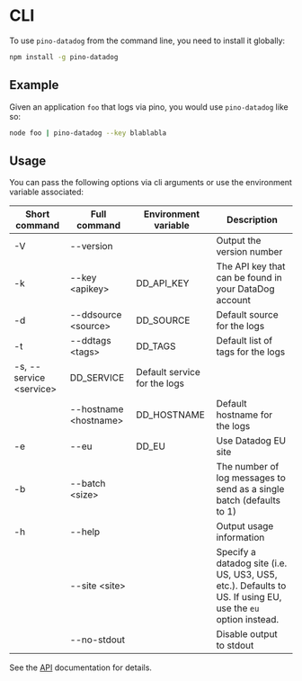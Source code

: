 # CLI

To use `pino-datadog` from the command line, you need to install it globally:

```bash
npm install -g pino-datadog
```

## Example

Given an application `foo` that logs via pino, you would use `pino-datadog` like so:

```bash
node foo | pino-datadog --key blablabla
```

## Usage

You can pass the following options via cli arguments or use the environment variable associated:

| Short command | Full command | Environment variable | Description |
| --- | --- | --- | --- |
| -V | --version | | Output the version number |
| -k | --key &lt;apikey&gt; | DD_API_KEY | The API key that can be found in your DataDog account |
| -d | --ddsource &lt;source&gt; | DD_SOURCE | Default source for the logs |
| -t | --ddtags &lt;tags&gt; | DD_TAGS | Default list of tags for the logs |
| -s, --service &lt;service&gt; | DD_SERVICE | Default service for the logs |
| | --hostname &lt;hostname&gt; | DD_HOSTNAME | Default hostname for the logs |
| -e | --eu | DD_EU | Use Datadog EU site |
| -b | --batch &lt;size&gt; | | The number of log messages to send as a single batch (defaults to 1) |
| -h | --help | | Output usage information |
| | --site &lt;site&gt; | | Specify a datadog site (i.e. US, US3, US5, etc.). Defaults to US. If using EU, use the `eu` option instead.  |
| | --no-stdout | | Disable output to stdout |

See the [API](./API.md) documentation for details.

